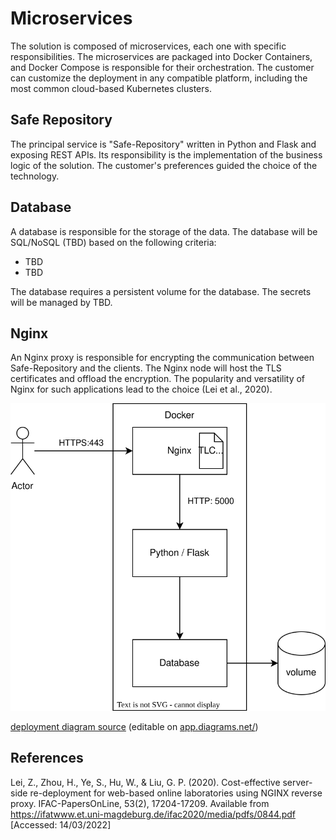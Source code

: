# Microservices

The solution is composed of microservices, each one with specific responsibilities. The microservices are packaged into Docker Containers, and Docker Compose is responsible for their orchestration. The customer can customize the deployment in any compatible platform, including the most common cloud-based Kubernetes clusters.

## Safe Repository

The principal service is "Safe-Repository" written in Python and Flask and exposing REST APIs. Its responsibility is the implementation of the business logic of the solution. The customer's preferences guided the choice of the technology.

## Database

A database is responsible for the storage of the data. The database will be SQL/NoSQL (TBD) based on the following criteria:
* TBD
* TBD

The database requires a persistent volume for the database. The secrets will be managed by TBD.

## Nginx

An Nginx proxy is responsible for encrypting the communication between Safe-Repository and the clients. The Nginx node will host the TLS certificates and offload the encryption. The popularity and versatility of Nginx for such applications lead to the choice (Lei et al., 2020).

![deployment diagram](microservices.svg)

[deployment diagram source](microservices.drawio) (editable on [app.diagrams.net/](https://app.diagrams.net/))

## References

Lei, Z., Zhou, H., Ye, S., Hu, W., & Liu, G. P. (2020). Cost-effective server-side re-deployment for web-based online laboratories using NGINX reverse proxy. IFAC-PapersOnLine, 53(2), 17204-17209. Available from https://ifatwww.et.uni-magdeburg.de/ifac2020/media/pdfs/0844.pdf [Accessed: 14/03/2022]